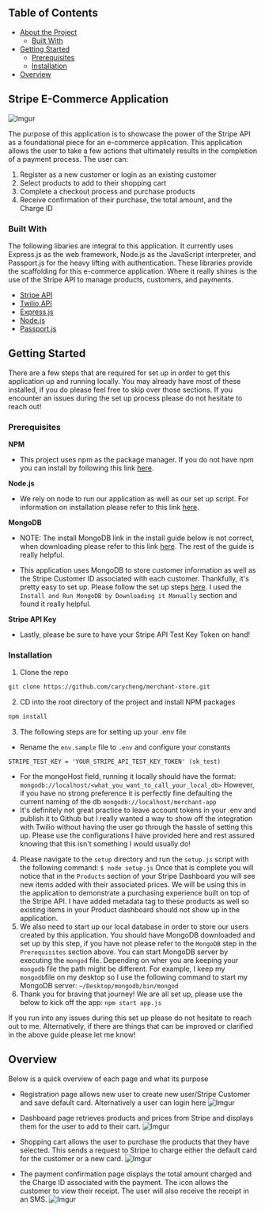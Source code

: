<!-- TABLE OF CONTENTS -->
## Table of Contents

* [About the Project](#stripe-e-commerce-application)
  * [Built With](#built-with)
* [Getting Started](#getting-started)
  * [Prerequisites](#prerequisites)
  * [Installation](#installation)
* [Overview](#overview)

## Stripe E-Commerce Application

![Imgur](https://i.imgur.com/fp8N5t7.png)

The purpose of this application is to showcase the power of the Stripe API as a foundational piece for an e-commerce application. This application allows the user to take a few actions that ultimately results in the completion of a payment process. The user can:

 1. Register as a new customer or login as an existing customer
 2. Select products to add to their shopping cart
 3. Complete a checkout process and purchase products
 4. Receive confirmation of their purchase, the total amount, and the Charge ID

### Built With
The following libaries are integral to this application. It currently uses Express.js as the web framework, Node.js as the JavaScript interpreter, and Passport.js for the heavy lifting with authentication. These libraries provide the scaffolding for this e-commerce application. Where it really shines is the use of the Stripe API to manage products, customers, and payments.

* [Stripe API](https://stripe.com/docs/api)
* [Twilio API](https://www.twilio.com/docs/usage/api)
* [Express.js](https://expressjs.com/)
* [Node.js](https://nodejs.org/en/)
* [Passport.js](http://www.passportjs.org/)

<!-- GETTING STARTED -->
## Getting Started

There are a few steps that are required for set up in order to get this application up and running locally. You may already have most of these installed, if you do please feel free to skip over those sections. If you encounter an issues during the set up process please do not hesitate to reach out!

### Prerequisites

**NPM**

- This project uses npm as the package manager.  If you do not have npm you can install by following this link [here](https://www.npmjs.com/get-npm).

**Node.js**

- We rely on node to run our application as well as our set up script. For information on installation please refer to this link [here](https://nodejs.org/en/download/).

**MongoDB**

- NOTE: The install MongoDB link in the install guide below is not correct, when downloading please refer to this link [here](https://www.mongodb.com/try/download/community). The rest of the guide is really helpful.

- This application uses MongoDB to store customer information as well as the Stripe Customer ID associated with each customer. Thankfully, it's pretty easy to set up. Please follow the set up steps [here](https://treehouse.github.io/installation-guides/mac/mongo-mac.html). I used the  ``Install and Run MongoDB by Downloading it Manually`` section and found it really helpful.
 
**Stripe API Key**

- Lastly, please be sure to have your Stripe API Test Key Token on hand!

### Installation

1. Clone the repo
```sh
git clone https://github.com/carycheng/merchant-store.git
```
2. CD into the root directory of the project and install NPM packages
```sh
npm install
```
3.  The following steps are for setting up your .env file

- Rename the `env.sample` file to `.env` and configure your constants
```
STRIPE_TEST_KEY = 'YOUR_STRIPE_API_TEST_KEY_TOKEN' (sk_test)
```

- For the mongoHost field, running it locally should have the format:
`mongodb://localhost/<what_you_want_to_call_your_local_db>`
However, if you have no strong preference it is perfectly fine defaulting the current naming of the db `mongodb://localhost/merchant-app`
- It's definitely not great practice to leave account tokens in your .env and publish it to Github but I really wanted a way to show off the integration with Twilio without having the user go through the hassle of setting this up. Please use the configurations I have provided here and rest assured knowing that this isn't something I would usually do!

4. Please navigate to the `setup` directory and run the `setup.js` script with the following command:
`$ node setup.js`
Once that is complete you will notice that in the `Products` section of your Stripe Dashboard you will see new items added with their associated prices. We will be using this in the application to demonstrate a purchasing experience built on top of the Stripe API. I have added metadata tag to these products as well so existing items in your Product dashboard should not show up in the application.
5. We also need to start up our local database in order to store our users created by this application. You should have MongoDB downloaded and set up by this step, if you have not please refer to the `MongoDB` step in the `Prerequisites` section above. You can start MongoDB server by executing the `mongod` file. Depending on wher you are keeping your `mongodb` file the path might be different. For example, I keep my `mongodb`file on my desktop so I use the following command to start my MongoDB server: `~/Desktop/mongodb/bin/mongod`
6. Thank you for braving that journey! We are all set up, please use the below to kick off the app: 
`npm start app.js`

If you run into any issues during this set up please do not hesitate to reach out to me. Alternatively, if there are things that can be improved or clarified in the above guide please let me know!

<!-- Overview -->
## Overview
Below is a quick overview of each page and what its purpose

- Registration page allows new user to create new user/Stripe Customer and save default card. Alternatively a user can login here
![Imgur](https://i.imgur.com/TMpiDix.png)

- Dashboard page retrieves products and prices from Stripe and displays them for the user to add to their cart.
![Imgur](https://i.imgur.com/z2HBcyG.png)

- Shopping cart allows the user to purchase the products that they have selected. This sends a request to Stripe to charge either the default card for the customer or a new card. 
![Imgur](https://i.imgur.com/tWimujq.png)

- The payment confirmation page displays the total amount charged and the Charge ID associated with the payment. The icon allows the customer to view their receipt. The user will also receive the receipt in an SMS.
![Imgur](https://i.imgur.com/78WORc5.png)
